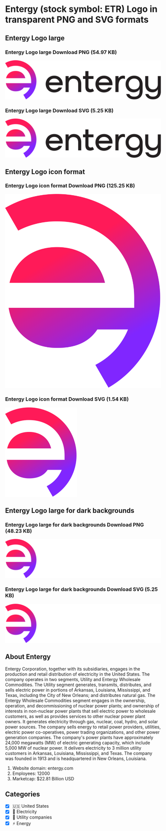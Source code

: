 # Entergy (stock symbol: ETR) Logo in transparent PNG and SVG formats

## Entergy Logo large

### Entergy Logo large Download PNG (54.97 KB)

![Entergy Logo large Download PNG (54.97 KB)](/img/orig/ETR_BIG-c145ab45.png)

### Entergy Logo large Download SVG (5.25 KB)

![Entergy Logo large Download SVG (5.25 KB)](/img/orig/ETR_BIG-767d0f97.svg)

## Entergy Logo icon format

### Entergy Logo icon format Download PNG (125.25 KB)

![Entergy Logo icon format Download PNG (125.25 KB)](/img/orig/ETR-3d80de90.png)

### Entergy Logo icon format Download SVG (1.54 KB)

![Entergy Logo icon format Download SVG (1.54 KB)](/img/orig/ETR-4ad87122.svg)

## Entergy Logo large for dark backgrounds

### Entergy Logo large for dark backgrounds Download PNG (48.23 KB)

![Entergy Logo large for dark backgrounds Download PNG (48.23 KB)](/img/orig/ETR_BIG.D-09558be5.png)

### Entergy Logo large for dark backgrounds Download SVG (5.25 KB)

![Entergy Logo large for dark backgrounds Download SVG (5.25 KB)](/img/orig/ETR_BIG.D-2b2d204b.svg)

## About Entergy

Entergy Corporation, together with its subsidiaries, engages in the production and retail distribution of electricity in the United States. The company operates in two segments, Utility and Entergy Wholesale Commodities. The Utility segment generates, transmits, distributes, and sells electric power in portions of Arkansas, Louisiana, Mississippi, and Texas, including the City of New Orleans; and distributes natural gas. The Entergy Wholesale Commodities segment engages in the ownership, operation, and decommissioning of nuclear power plants; and ownership of interests in non-nuclear power plants that sell electric power to wholesale customers, as well as provides services to other nuclear power plant owners. It generates electricity through gas, nuclear, coal, hydro, and solar power sources. The company sells energy to retail power providers, utilities, electric power co-operatives, power trading organizations, and other power generation companies. The company's power plants have approximately 24,000 megawatts (MW) of electric generating capacity, which include 5,000 MW of nuclear power. It delivers electricity to 3 million utility customers in Arkansas, Louisiana, Mississippi, and Texas. The company was founded in 1913 and is headquartered in New Orleans, Louisiana.

1. Website domain: entergy.com
2. Employees: 12000
3. Marketcap: $22.81 Billion USD


## Categories
- [x] 🇺🇸 United States
- [x] 🔋 Electricity
- [x] 🚰 Utility companies
- [x] ⚡ Energy
